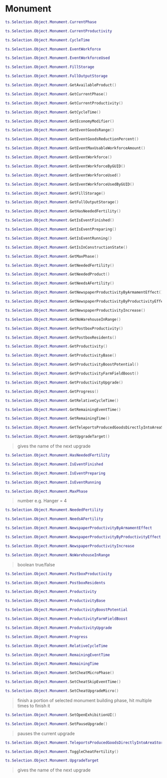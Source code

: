 # Monument

```lua
ts.Selection.Object.Monument.CurrentPhase
```

```lua
ts.Selection.Object.Monument.CurrentProductivity
```

```lua
ts.Selection.Object.Monument.CycleTime
```

```lua
ts.Selection.Object.Monument.EventWorkforce
```

```lua
ts.Selection.Object.Monument.EventWorkforceUsed
```

```lua
ts.Selection.Object.Monument.FillStorage
```

```lua
ts.Selection.Object.Monument.FullOutputStorage
```

```lua
ts.Selection.Object.Monument.GetAvailableProduct()
```

```lua
ts.Selection.Object.Monument.GetCurrentPhase()
```

```lua
ts.Selection.Object.Monument.GetCurrentProductivity()
```

```lua
ts.Selection.Object.Monument.GetCycleTime()
```

```lua
ts.Selection.Object.Monument.GetEconomyModifier()
```

```lua
ts.Selection.Object.Monument.GetEventGoodsRange()
```

```lua
ts.Selection.Object.Monument.GetEventGoodsReductionPercent()
```

```lua
ts.Selection.Object.Monument.GetEventMaxUsableWorkforceAmount()
```

```lua
ts.Selection.Object.Monument.GetEventWorkforce()
```

```lua
ts.Selection.Object.Monument.GetEventWorkforceByGUID()
```

```lua
ts.Selection.Object.Monument.GetEventWorkforceUsed()
```

```lua
ts.Selection.Object.Monument.GetEventWorkforceUsedByGUID()
```

```lua
ts.Selection.Object.Monument.GetFillStorage()
```

```lua
ts.Selection.Object.Monument.GetFullOutputStorage()
```

```lua
ts.Selection.Object.Monument.GetHasNeededFertility()
```

```lua
ts.Selection.Object.Monument.GetIsEventFinished()
```

```lua
ts.Selection.Object.Monument.GetIsEventPreparing()
```

```lua
ts.Selection.Object.Monument.GetIsEventRunning()
```

```lua
ts.Selection.Object.Monument.GetIsInConstructionState()
```

```lua
ts.Selection.Object.Monument.GetMaxPhase()
```

```lua
ts.Selection.Object.Monument.GetNeededFertility()
```

```lua
ts.Selection.Object.Monument.GetNeededProduct()
```

```lua
ts.Selection.Object.Monument.GetNeedsAFertility()
```

```lua
ts.Selection.Object.Monument.GetNewspaperProductivityByArmamentEffect()
```

```lua
ts.Selection.Object.Monument.GetNewspaperProductivityByProductivityEffect()
```

```lua
ts.Selection.Object.Monument.GetNewspaperProductivityIncrease()
```

```lua
ts.Selection.Object.Monument.GetNoWarehouseInRange()
```

```lua
ts.Selection.Object.Monument.GetPostboxProductivity()
```

```lua
ts.Selection.Object.Monument.GetPostboxResidents()
```

```lua
ts.Selection.Object.Monument.GetProductivity()
```

```lua
ts.Selection.Object.Monument.GetProductivityBase()
```

```lua
ts.Selection.Object.Monument.GetProductivityBoostPotential()
```

```lua
ts.Selection.Object.Monument.GetProductivityFarmFieldBoost()
```

```lua
ts.Selection.Object.Monument.GetProductivityUpgrade()
```

```lua
ts.Selection.Object.Monument.GetProgress()
```

```lua
ts.Selection.Object.Monument.GetRelativeCycleTime()
```

```lua
ts.Selection.Object.Monument.GetRemainingEventTime()
```

```lua
ts.Selection.Object.Monument.GetRemainingTime()
```

```lua
ts.Selection.Object.Monument.GetTeleportsProducedGoodsDirectlyIntoAreaStorage()
```

```lua
ts.Selection.Object.Monument.GetUpgradeTarget()
```
> gives the name of the next upgrade

```lua
ts.Selection.Object.Monument.HasNeededFertility
```

```lua
ts.Selection.Object.Monument.IsEventFinished
```

```lua
ts.Selection.Object.Monument.IsEventPreparing
```

```lua
ts.Selection.Object.Monument.IsEventRunning
```

```lua
ts.Selection.Object.Monument.MaxPhase
```
> number e.g. Hanger = 4

```lua
ts.Selection.Object.Monument.NeededFertility
```

```lua
ts.Selection.Object.Monument.NeedsAFertility
```

```lua
ts.Selection.Object.Monument.NewspaperProductivityByArmamentEffect
```

```lua
ts.Selection.Object.Monument.NewspaperProductivityByProductivityEffect
```

```lua
ts.Selection.Object.Monument.NewspaperProductivityIncrease
```

```lua
ts.Selection.Object.Monument.NoWarehouseInRange
```
> boolean true/false

```lua
ts.Selection.Object.Monument.PostboxProductivity
```

```lua
ts.Selection.Object.Monument.PostboxResidents
```

```lua
ts.Selection.Object.Monument.Productivity
```

```lua
ts.Selection.Object.Monument.ProductivityBase
```

```lua
ts.Selection.Object.Monument.ProductivityBoostPotential
```

```lua
ts.Selection.Object.Monument.ProductivityFarmFieldBoost
```

```lua
ts.Selection.Object.Monument.ProductivityUpgrade
```

```lua
ts.Selection.Object.Monument.Progress
```

```lua
ts.Selection.Object.Monument.RelativeCycleTime
```

```lua
ts.Selection.Object.Monument.RemainingEventTime
```

```lua
ts.Selection.Object.Monument.RemainingTime
```

```lua
ts.Selection.Object.Monument.SetCheatMicroPhase()
```

```lua
ts.Selection.Object.Monument.SetCheatSkipEventTime()
```

```lua
ts.Selection.Object.Monument.SetCheatUpgradeMicro()
```
> finish a portion of selected monument building phase, hit multiple times to finish it

```lua
ts.Selection.Object.Monument.SetOpenExhibitionUI()
```

```lua
ts.Selection.Object.Monument.SetPauseUpgrade()
```
> pauses the current upgrade

```lua
ts.Selection.Object.Monument.TeleportsProducedGoodsDirectlyIntoAreaStorage
```

```lua
ts.Selection.Object.Monument.ToggleCheatFertility()
```

```lua
ts.Selection.Object.Monument.UpgradeTarget
```
> gives the name of the next upgrade